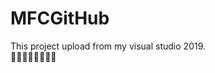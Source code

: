 # MFCGitHub
This project upload from my visual studio 2019.  
:rabbit::rabbit::rabbit::rabbit::rabbit::rabbit::rabbit::rabbit:
